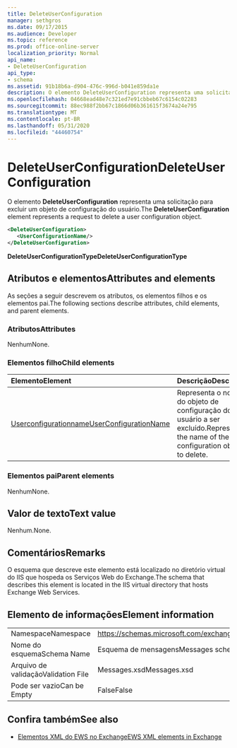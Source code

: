 ```yaml
---
title: DeleteUserConfiguration
manager: sethgros
ms.date: 09/17/2015
ms.audience: Developer
ms.topic: reference
ms.prod: office-online-server
localization_priority: Normal
api_name:
- DeleteUserConfiguration
api_type:
- schema
ms.assetid: 91b18b6a-d904-476c-996d-b041e859da1e
description: O elemento DeleteUserConfiguration representa uma solicitação para excluir um objeto de configuração do usuário.
ms.openlocfilehash: 04668ead48e7c321ed7e91cbbeb67c6154c02283
ms.sourcegitcommit: 88ec988f2bb67c1866d06b361615f3674a24e795
ms.translationtype: MT
ms.contentlocale: pt-BR
ms.lasthandoff: 05/31/2020
ms.locfileid: "44460754"
---
```

# <a name="deleteuserconfiguration"></a><span data-ttu-id="0ca78-103">DeleteUserConfiguration</span><span class="sxs-lookup"><span data-stu-id="0ca78-103">DeleteUserConfiguration</span></span>

<span data-ttu-id="0ca78-104">O elemento **DeleteUserConfiguration** representa uma solicitação para excluir um objeto de configuração do usuário.</span><span class="sxs-lookup"><span data-stu-id="0ca78-104">The **DeleteUserConfiguration** element represents a request to delete a user configuration object.</span></span> 
  
```xml
<DeleteUserConfiguration>
   <UserConfigurationName/>
</DeleteUserConfiguration>
```

 <span data-ttu-id="0ca78-105">**DeleteUserConfigurationType**</span><span class="sxs-lookup"><span data-stu-id="0ca78-105">**DeleteUserConfigurationType**</span></span>
## <a name="attributes-and-elements"></a><span data-ttu-id="0ca78-106">Atributos e elementos</span><span class="sxs-lookup"><span data-stu-id="0ca78-106">Attributes and elements</span></span>

<span data-ttu-id="0ca78-107">As seções a seguir descrevem os atributos, os elementos filhos e os elementos pai.</span><span class="sxs-lookup"><span data-stu-id="0ca78-107">The following sections describe attributes, child elements, and parent elements.</span></span>
  
### <a name="attributes"></a><span data-ttu-id="0ca78-108">Atributos</span><span class="sxs-lookup"><span data-stu-id="0ca78-108">Attributes</span></span>

<span data-ttu-id="0ca78-109">Nenhum</span><span class="sxs-lookup"><span data-stu-id="0ca78-109">None.</span></span>
  
### <a name="child-elements"></a><span data-ttu-id="0ca78-110">Elementos filho</span><span class="sxs-lookup"><span data-stu-id="0ca78-110">Child elements</span></span>

|<span data-ttu-id="0ca78-111">**Elemento**</span><span class="sxs-lookup"><span data-stu-id="0ca78-111">**Element**</span></span>|<span data-ttu-id="0ca78-112">**Descrição**</span><span class="sxs-lookup"><span data-stu-id="0ca78-112">**Description**</span></span>|
|:-----|:-----|
|[<span data-ttu-id="0ca78-113">Userconfigurationname</span><span class="sxs-lookup"><span data-stu-id="0ca78-113">UserConfigurationName</span></span>](userconfigurationname.md) <br/> |<span data-ttu-id="0ca78-114">Representa o nome do objeto de configuração do usuário a ser excluído.</span><span class="sxs-lookup"><span data-stu-id="0ca78-114">Represents the name of the user configuration object to delete.</span></span>  <br/> |
   
### <a name="parent-elements"></a><span data-ttu-id="0ca78-115">Elementos pai</span><span class="sxs-lookup"><span data-stu-id="0ca78-115">Parent elements</span></span>

<span data-ttu-id="0ca78-116">Nenhum</span><span class="sxs-lookup"><span data-stu-id="0ca78-116">None.</span></span>
  
## <a name="text-value"></a><span data-ttu-id="0ca78-117">Valor de texto</span><span class="sxs-lookup"><span data-stu-id="0ca78-117">Text value</span></span>

<span data-ttu-id="0ca78-118">Nenhum.</span><span class="sxs-lookup"><span data-stu-id="0ca78-118">None.</span></span>
  
## <a name="remarks"></a><span data-ttu-id="0ca78-119">Comentários</span><span class="sxs-lookup"><span data-stu-id="0ca78-119">Remarks</span></span>

<span data-ttu-id="0ca78-120">O esquema que descreve este elemento está localizado no diretório virtual do IIS que hospeda os Serviços Web do Exchange.</span><span class="sxs-lookup"><span data-stu-id="0ca78-120">The schema that describes this element is located in the IIS virtual directory that hosts Exchange Web Services.</span></span>
  
## <a name="element-information"></a><span data-ttu-id="0ca78-121">Elemento de informações</span><span class="sxs-lookup"><span data-stu-id="0ca78-121">Element information</span></span>

|||
|:-----|:-----|
|<span data-ttu-id="0ca78-122">Namespace</span><span class="sxs-lookup"><span data-stu-id="0ca78-122">Namespace</span></span>  <br/> |https://schemas.microsoft.com/exchange/services/2006/messages  <br/> |
|<span data-ttu-id="0ca78-123">Nome do esquema</span><span class="sxs-lookup"><span data-stu-id="0ca78-123">Schema Name</span></span>  <br/> |<span data-ttu-id="0ca78-124">Esquema de mensagens</span><span class="sxs-lookup"><span data-stu-id="0ca78-124">Messages schema</span></span>  <br/> |
|<span data-ttu-id="0ca78-125">Arquivo de validação</span><span class="sxs-lookup"><span data-stu-id="0ca78-125">Validation File</span></span>  <br/> |<span data-ttu-id="0ca78-126">Messages.xsd</span><span class="sxs-lookup"><span data-stu-id="0ca78-126">Messages.xsd</span></span>  <br/> |
|<span data-ttu-id="0ca78-127">Pode ser vazio</span><span class="sxs-lookup"><span data-stu-id="0ca78-127">Can be Empty</span></span>  <br/> |<span data-ttu-id="0ca78-128">False</span><span class="sxs-lookup"><span data-stu-id="0ca78-128">False</span></span>  <br/> |
   
## <a name="see-also"></a><span data-ttu-id="0ca78-129">Confira também</span><span class="sxs-lookup"><span data-stu-id="0ca78-129">See also</span></span>

- [<span data-ttu-id="0ca78-130">Elementos XML do EWS no Exchange</span><span class="sxs-lookup"><span data-stu-id="0ca78-130">EWS XML elements in Exchange</span></span>](ews-xml-elements-in-exchange.md)

